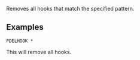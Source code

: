 <!--
layout:  index.html
title:   PDELHOOK - Tile38
class:   command
super:   documentation
command: pdelhook
-->

Removes all hooks that match the specified pattern.

## Examples

```tile38
PDELHOOK *
```

This will remove all hooks.
